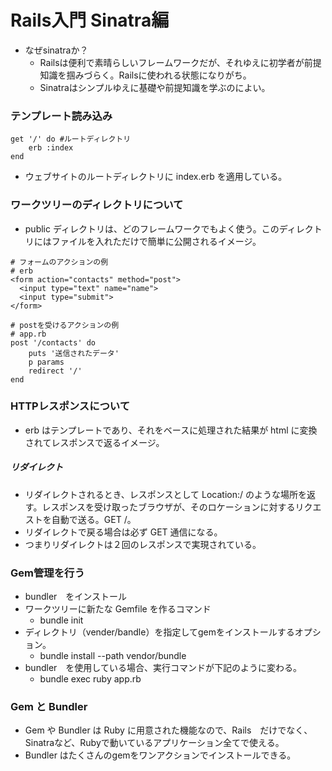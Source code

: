 # Rails入門 Sinatra編

- なぜsinatraか？
  - Railsは便利で素晴らしいフレームワークだが、それゆえに初学者が前提知識を掴みづらく。Railsに使われる状態になりがち。
  - Sinatraはシンプルゆえに基礎や前提知識を学ぶのによい。

### テンプレート読み込み
```
get '/' do #ルートディレクトリ
    erb :index
end
```
- ウェブサイトのルートディレクトリに index.erb を適用している。

### ワークツリーのディレクトリについて
- public ディレクトリは、どのフレームワークでもよく使う。このディレクトリにはファイルを入れただけで簡単に公開されるイメージ。


```
# フォームのアクションの例
# erb
<form action="contacts" method="post">
  <input type="text" name="name">
  <input type="submit">
</form>
```
```
# postを受けるアクションの例
# app.rb
post '/contacts' do
    puts '送信されたデータ'
    p params
    redirect '/'
end
```

### HTTPレスポンスについて
- erb はテンプレートであり、それをベースに処理された結果が html に変換されてレスポンスで返るイメージ。

##### リダイレクト
- リダイレクトされるとき、レスポンスとして Location:/ のような場所を返す。レスポンスを受け取ったブラウザが、そのロケーションに対するリクエストを自動で送る。GET /。
- リダイレクトで戻る場合は必ず GET 通信になる。
- つまりリダイレクトは２回のレスポンスで実現されている。


### Gem管理を行う
- bundler　をインストール
- ワークツリーに新たな Gemfile を作るコマンド
  - bundle init
- ディレクトリ（vender/bandle）を指定してgemをインストールするオプション。
  - bundle install --path vendor/bundle
- bundler　を使用している場合、実行コマンドが下記のように変わる。
  - bundle exec ruby app.rb

### Gem と Bundler
- Gem や Bundler は Ruby に用意された機能なので、Rails　だけでなく、Sinatraなど、Rubyで動いているアプリケーション全てで使える。
- Bundler はたくさんのgemをワンアクションでインストールできる。

